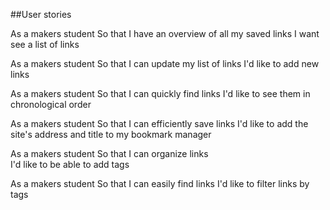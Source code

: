 ##User stories

As a makers student
So that I have an overview of all my saved links
I want see a list of links

As a makers student
So that I can update my list of links
I'd like to add new links

As a makers student
So that I can quickly find links
I'd like to see them in chronological order

As a makers student
So that I can efficiently save links
I'd like to add the site's address and title to my bookmark manager

As a makers student
So that I can organize links  
I'd like to be able to add tags

As a makers student
So that I can easily find links
I'd like to filter links by tags

